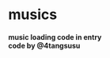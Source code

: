 <h1>musics</h1>
<h4>music loading code in entry <br>
code by <a herf="https://github.com/4tangsusu" target="_blank">@4tangsusu</a></h5>
